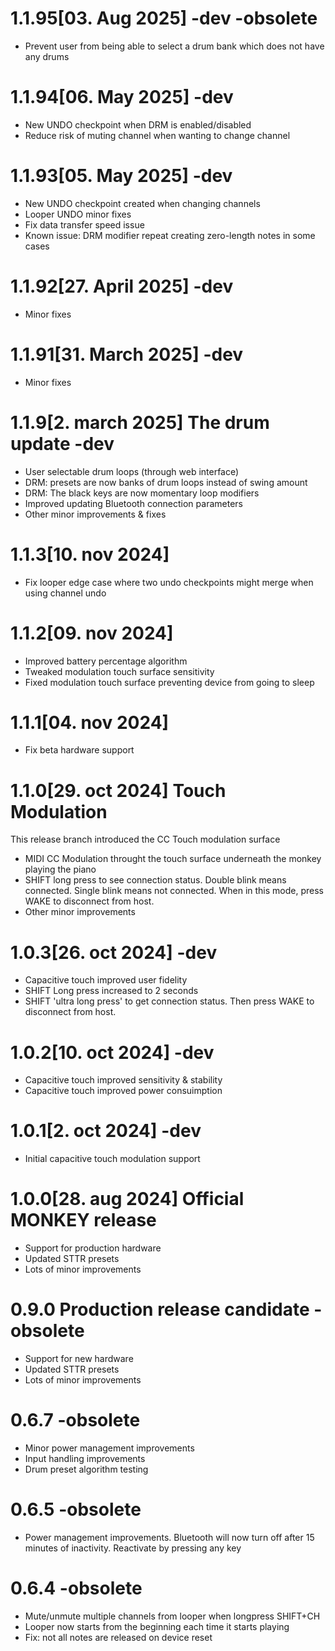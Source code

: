 # 1.1.95[03. Aug 2025] -dev -obsolete
- Prevent user from being able to select a drum bank which does not have any drums

# 1.1.94[06. May 2025] -dev
- New UNDO checkpoint when DRM is enabled/disabled
- Reduce risk of muting channel when wanting to change channel

# 1.1.93[05. May 2025] -dev
- New UNDO checkpoint created when changing channels
- Looper UNDO minor fixes
- Fix data transfer speed issue
- Known issue: DRM modifier repeat creating zero-length notes in some cases

# 1.1.92[27. April 2025] -dev
- Minor fixes

# 1.1.91[31. March 2025] -dev
- Minor fixes

# 1.1.9[2. march 2025] The drum update -dev
- User selectable drum loops (through web interface)
- DRM: presets are now banks of drum loops instead of swing amount
- DRM: The black keys are now momentary loop modifiers
- Improved updating Bluetooth connection parameters
- Other minor improvements & fixes

# 1.1.3[10. nov 2024]
- Fix looper edge case where two undo checkpoints might merge when using channel undo

# 1.1.2[09. nov 2024]
- Improved battery percentage algorithm
- Tweaked modulation touch surface sensitivity
- Fixed modulation touch surface preventing device from going to sleep

# 1.1.1[04. nov 2024]
- Fix beta hardware support

# 1.1.0[29. oct 2024] Touch Modulation
This release branch introduced the CC Touch modulation surface
- MIDI CC Modulation throught the touch surface underneath the monkey playing the piano
- SHIFT long press to see connection status. Double blink means connected. Single blink means not connected. When in this mode, press WAKE to disconnect from host.
- Other minor improvements

# 1.0.3[26. oct 2024] -dev
- Capacitive touch improved user fidelity
- SHIFT Long press increased to 2 seconds
- SHIFT 'ultra long press' to get connection status. Then press WAKE to disconnect from host.

# 1.0.2[10. oct 2024] -dev
- Capacitive touch improved sensitivity & stability
- Capacitive touch improved power consuimption

# 1.0.1[2. oct 2024] -dev
- Initial capacitive touch modulation support

# 1.0.0[28. aug 2024] Official MONKEY release
- Support for production hardware
- Updated STTR presets
- Lots of minor improvements

# 0.9.0 Production release candidate -obsolete
- Support for new hardware
- Updated STTR presets
- Lots of minor improvements

# 0.6.7 -obsolete
- Minor power management improvements
- Input handling improvements
- Drum preset algorithm testing

# 0.6.5 -obsolete
- Power management improvements. Bluetooth will now turn off after 15 minutes of inactivity. Reactivate by pressing any key

# 0.6.4 -obsolete
- Mute/unmute multiple channels from looper when longpress SHIFT+CH
- Looper now starts from the beginning each time it starts playing
- Fix: not all notes are released on device reset